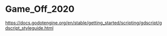 # Game_Off_2020

https://docs.godotengine.org/en/stable/getting_started/scripting/gdscript/gdscript_styleguide.html
